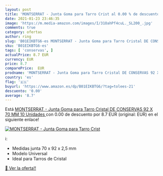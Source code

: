 ```yaml
---
layout: post
title: 'MONTSERRAT - Junta Goma para Tarro Crist al 0.00 % de descuento'
date: 2021-01-23 23:46:35
image: 'https://m.media-amazon.com/images/I/31OahPf4cuL._SL200_.jpg'
comments: true
category: ofertas
author: ring
slug: 'B01EIKBTG6-es MONTSERRAT - Junta Goma para Tarro Cristal DE CONSERVAS 92...'
sku: 'B01EIKBTG6-es'
tags: [ 'conservas', ]
actualPrice: 8.7 EUR
currency: EUR
price: 8.7
comparePrice:  EUR
prodname: 'MONTSERRAT - Junta Goma para Tarro Cristal DE CONSERVAS 92 X 70 MM  10 Unidades '
country: 'es'
flag: '🇪🇸'
buyurl: 'https://www.amazon.es/dp/B01EIKBTG6/?tag=tolees-21'
descuento: '0.00'
average: '8.7'
---
```


Está [MONTSERRAT - Junta Goma para Tarro Cristal DE CONSERVAS 92 X 70 MM  10 Unidades ](https://www.amazon.es/dp/B01EIKBTG6/?tag=tolees-21) con 0.00 de descuento por 8.7 EUR (original:  EUR) en el siguiente enlace!

[![MONTSERRAT - Junta Goma para Tarro Crist](https://m.media-amazon.com/images/I/31OahPf4cuL._SL200_.jpg)](https://www.amazon.es/dp/B01EIKBTG6/?tag=tolees-21)

ℹ️:

- Medidas junta 70 x 92 x 2,5 mm
- Modelo Universal
- Ideal para Tarros de Cristal

[🛒 Ver la oferta!!](https://www.amazon.es/dp/B01EIKBTG6/?tag=tolees-21)
